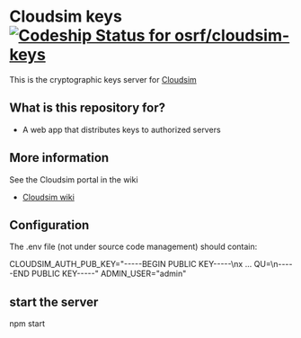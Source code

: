 # Cloudsim keys [ ![Codeship Status for osrf/cloudsim-keys](https://codeship.com/projects/196a88f0-52b2-0134-2889-02adab5d782c/status?branch=master)](https://codeship.com/projects/171619)

This is the cryptographic keys server for [Cloudsim](https://bitbucket.org/osrf/cloudsim)

## What is this repository for? ##

* A web app that distributes keys to authorized servers

## More information ##

See the Cloudsim portal in the wiki

* [Cloudsim wiki](https://bitbucket.org/osrf/cloudsim/wiki/Home)

## Configuration ##

The .env file (not under source code management) should contain:

CLOUDSIM_AUTH_PUB_KEY="-----BEGIN PUBLIC KEY-----\nx  ... QU=\n-----END PUBLIC KEY-----"
ADMIN_USER="admin"

## start the server ##

npm start


